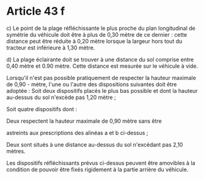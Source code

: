 # Article 43 f

c) Le point de la plage réfléchissante le plus proche du plan longitudinal de symétrie du véhicule doit être à plus de 0,30 mètre de ce dernier : cette distance peut être réduite à 0,20 mètre lorsque la largeur hors tout du tracteur est inférieure à 1,30 mètre.

d) La plage éclairante doit se trouver à une distance du sol comprise entre 0,40 mètre et 0.90 mètre. Cette distance est mesu­rée sur le véhicule à vide.

Lorsqu'il n'est pas possible pratiquement de respecter la hauteur maximale  de 0,90 - mètre, l'une ou l'autre des dispositions sui­vantes doit être adoptée : Soit deux dispositifs placés le plus bas possible et dont la hau­teur au-dessus du sol n'excède pas 1,20 mètre ;

Soit quatre dispositifs dont :

Deux respectent la hauteur maximale de 0,90 mètre sans être

astreints aux prescriptions des alinéas a et b ci-dessus ;

Deux sont situés à une distance au-dessus du sol n'excédant pas 2,10 mètres.

Les dispositifs réfléchissants prévus ci-dessus peuvent être amovibles à la condition de pouvoir être fixés rigidement à la partie arrière du véhicule.
